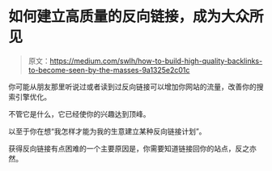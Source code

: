 # 如何建立高质量的反向链接，成为大众所见

> 原文：<https://medium.com/swlh/how-to-build-high-quality-backlinks-to-become-seen-by-the-masses-9a1325e2c01c>

你可能从朋友那里听说过或者读到过反向链接可以增加你网站的流量，改善你的搜索引擎优化。

不管它是什么，它已经使你的兴趣达到顶峰。

以至于你在想“我怎样才能为我的生意建立某种反向链接计划”。

获得反向链接有点困难的一个主要原因是，你需要知道链接回你的站点，反之亦然。